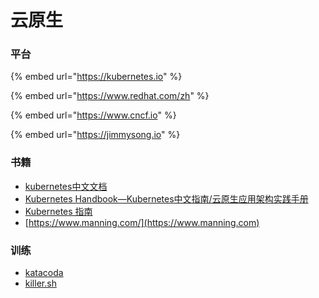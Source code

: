 # 云原生

### 平台

{% embed url="https://kubernetes.io" %}

{% embed url="https://www.redhat.com/zh" %}

{% embed url="https://www.cncf.io" %}

{% embed url="https://jimmysong.io" %}

### **书籍** <a href="#shu-ji" id="shu-ji"></a>

* ​[kubernetes中文文档](https://www.kubernetes.org.cn/k8s)​
* ​[Kubernetes Handbook—Kubernetes中文指南/云原生应用架构实践手册](https://jimmysong.io/kubernetes-handbook/)​
* ​[Kubernetes 指南](https://feisky.gitbooks.io/kubernetes/content/)
* [https://www.manning.com/](https://www.manning.com)

### 训练

* [katacoda](https://katacoda.com)
* [killer.sh](https://killer.sh)
